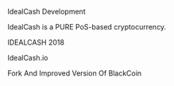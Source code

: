 IdealCash Development

IdealCash is a PURE PoS-based cryptocurrency.

IDEALCASH 2018

IdealCash.io

Fork And Improved Version Of BlackCoin

